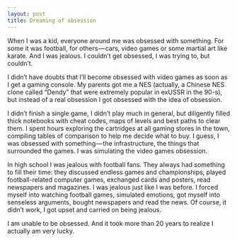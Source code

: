 ```yaml
---
layout: post
title: Dreaming of obsession
---
```


When I was a kid, everyone around me was obsessed with something. For some it was football, for others — cars, video games or some martial art like karate. And I was jealous. I couldn’t get obsessed, I was trying to, but couldn’t.

I didn’t have doubts that I’ll become obsessed with video games as soon as I get a gaming console. My parents got me a NES (actually, a Chinese NES clone called “Dendy” that were extremely popular in exUSSR in the 90-s), but instead of a real obsession I got obsessed with the idea of obsession. 

I didn’t finish a single game, I didn’t play much in general, but diligently filled thick notebooks with cheat codes, maps of levels and best paths to clear them. I spent hours exploring the cartridges at all gaming stores in the town, compiling tables of comparison to help me decide what to buy. I guess, I was obsessed with something — the infrastructure, the things that surrounded the games. I was simulating the video games obsession.

In high school I was jealous with football fans. They always had something to fill their time: they discussed endless games and championships, played football-related computer games, exchanged cards and posters, read newspapers and magazines. I was jealous just like I was before. I forced myself into watching football games, simulated emotions, got myself into senseless arguments, bought newspapers and read the news. Of course, it didn’t work, I got upset and carried on being jealous.

I am unable to be obsessed. And it took more than 20 years to realize I actually am very lucky.